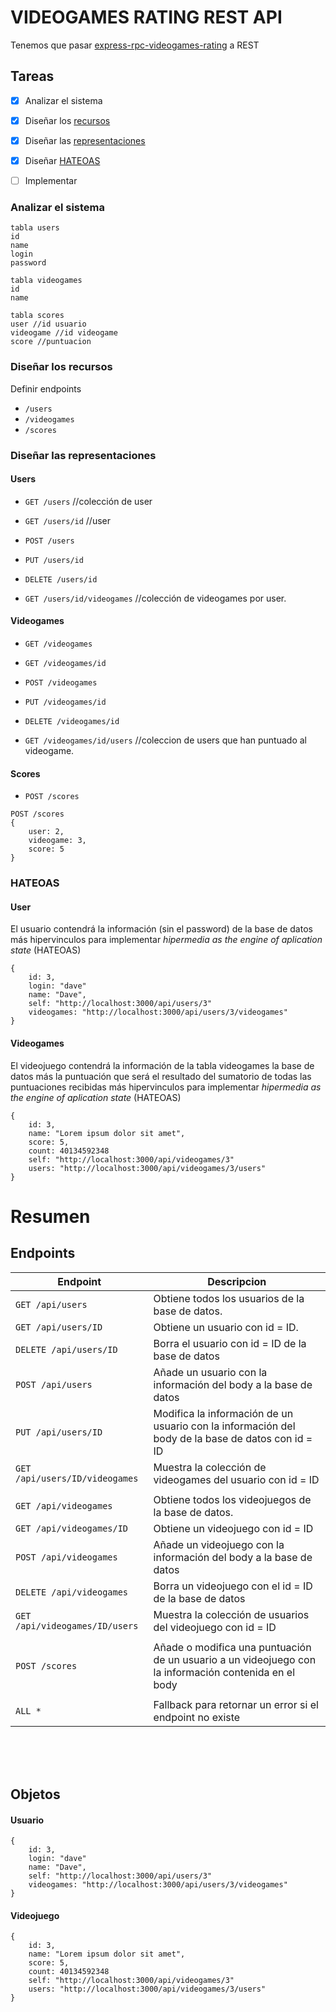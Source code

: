# VIDEOGAMES RATING REST API

Tenemos que pasar [express-rpc-videogames-rating](https://github.com/yurigo/express-rpc-videogames-rating) a REST

## Tareas

- [x] Analizar el sistema
- [x] Diseñar los [recursos](./REST.md#Identification_of_resources)
- [x] Diseñar las [representaciones](./REST.md#Manipulation_of_resources_through_representations)
- [x] Diseñar [HATEOAS](./REST.md#Hypermedia_as_the_engine_of_Application_State_(HATEOAS))
- [ ] Implementar


### Analizar el sistema
```
tabla users
id
name
login
password

tabla videogames
id
name

tabla scores
user //id usuario
videogame //id videogame
score //puntuacion
```

### Diseñar los recursos

Definir endpoints

- `/users`
- `/videogames`
- `/scores`

### Diseñar las representaciones

#### Users

- `GET /users` //colección de user
- `GET /users/id`  //user
- `POST /users` 
- `PUT /users/id`
- `DELETE /users/id`

- `GET /users/id/videogames` //colección de videogames por user.


#### Videogames

- `GET /videogames`
- `GET /videogames/id`
- `POST /videogames` 
- `PUT /videogames/id`
- `DELETE /videogames/id`

- `GET /videogames/id/users` //coleccion de users que han puntuado al videogame.


#### Scores

- `POST /scores` 
```
POST /scores
{
    user: 2,
    videogame: 3,
    score: 5
}
```

### HATEOAS

#### User

El usuario contendrá la información (sin el password) de la base de datos más hipervinculos para implementar _hipermedia as the engine of aplication state_ (HATEOAS)

```
{
    id: 3,
    login: "dave"
    name: "Dave",
    self: "http://localhost:3000/api/users/3"
    videogames: "http://localhost:3000/api/users/3/videogames"
}
```


#### Videogames

El videojuego contendrá la información de la tabla videogames la base de datos más la puntuación que será el resultado del sumatorio de todas las puntuaciones recibidas más hipervinculos para implementar _hipermedia as the engine of aplication state_ (HATEOAS)

```
{
    id: 3,
    name: "Lorem ipsum dolor sit amet",
    score: 5,
    count: 40134592348
    self: "http://localhost:3000/api/videogames/3"
    users: "http://localhost:3000/api/videogames/3/users"
}
```


# Resumen

## Endpoints

| Endpoint | Descripcion |
| - | - |
| `GET /api/users` |  Obtiene todos los usuarios de la base de datos.|
| `GET /api/users/ID` | Obtiene un usuario con id = ID. |
| `DELETE /api/users/ID` | Borra el usuario con id = ID de la base de datos |
| `POST /api/users` | Añade un usuario con la información del body a la base de datos |
| `PUT /api/users/ID` | Modifica la información de un usuario con la información del body de la base de datos con id = ID |
| `GET /api/users/ID/videogames`| Muestra la colección de videogames del usuario con id = ID |
| | | 
| `GET /api/videogames` | Obtiene todos los videojuegos de la base de datos. |
| `GET /api/videogames/ID` | Obtiene un videojuego con id = ID |
| `POST /api/videogames` | Añade un videojuego con la información del body a la base de datos |
| `DELETE /api/videogames` | Borra un videojuego con el id = ID de la base de datos |
| `GET /api/videogames/ID/users`| Muestra la colección de usuarios del videojuego con id = ID |
| | |
| `POST /scores` | Añade o modifica una puntuación de un usuario a un videojuego con la información contenida en el body |
| | |
| `ALL *` | Fallback para retornar un error si el endpoint no existe |

<br>
<br>
<br>

## Objetos

#### Usuario
```
{
    id: 3,
    login: "dave"
    name: "Dave",
    self: "http://localhost:3000/api/users/3"
    videogames: "http://localhost:3000/api/users/3/videogames"
}
```
#### Videojuego
```
{
    id: 3,
    name: "Lorem ipsum dolor sit amet",
    score: 5,
    count: 40134592348
    self: "http://localhost:3000/api/videogames/3"
    users: "http://localhost:3000/api/videogames/3/users"
}
```

